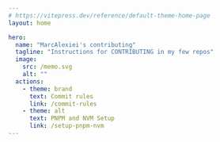 ```yaml
---
# https://vitepress.dev/reference/default-theme-home-page
layout: home

hero:
  name: "MarcAlexiei's contributing"
  tagline: "Instructions for CONTRIBUTING in my few repos"
  image:
    src: /memo.svg
    alt: ""
  actions:
    - theme: brand
      text: Commit rules
      link: /commit-rules
    - theme: alt
      text: PNPM and NVM Setup
      link: /setup-pnpm-nvm
---
```


